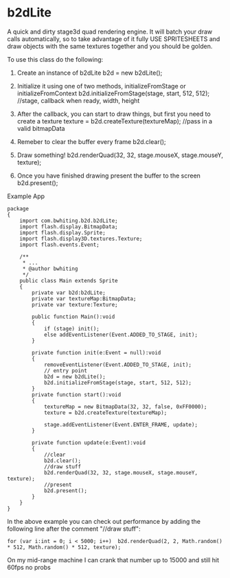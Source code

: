 b2dLite
=======

A quick and dirty stage3d quad rendering engine. It will batch your draw calls automatically, so to take advantage of it fully USE SPRITESHEETS and draw objects with the same textures together and you should be golden.



To use this class do the following:

1. Create an instance of b2dLite
	b2d = new b2dLite();


2. Initialize it using one of two methods, initializeFromStage or initializeFromContext
	b2d.initializeFromStage(stage, start, 512, 512);		//stage, callback when ready, width, height


3. After the callback, you can start to draw things, but first you need to create a texture
	texture = b2d.createTexture(textureMap);		//pass in a valid bitmapData


4. Remeber to clear the buffer every frame
	b2d.clear();


5. Draw something!
	b2d.renderQuad(32, 32, stage.mouseX, stage.mouseY, texture);


6. Once you have finished drawing present the buffer to the screen
	b2d.present();



Example App

```actionscript3
package
{
	import com.bwhiting.b2d.b2dLite;
	import flash.display.BitmapData;
	import flash.display.Sprite;
	import flash.display3D.textures.Texture;
	import flash.events.Event;
	
	/**
	 * ...
	 * @author bwhiting
	 */
	public class Main extends Sprite 
	{
		private var b2d:b2dLite;
		private var textureMap:BitmapData;
		private var texture:Texture;
		
		public function Main():void 
		{
			if (stage) init();
			else addEventListener(Event.ADDED_TO_STAGE, init);
		}
		
		private function init(e:Event = null):void 
		{
			removeEventListener(Event.ADDED_TO_STAGE, init);
			// entry point			
			b2d = new b2dLite();
			b2d.initializeFromStage(stage, start, 512, 512);
		}
		private function start():void 
		{
			textureMap = new BitmapData(32, 32, false, 0xFF0000);
			texture = b2d.createTexture(textureMap);
			
			stage.addEventListener(Event.ENTER_FRAME, update);
		}
		
		private function update(e:Event):void 
		{
			//clear
			b2d.clear();
			//draw stuff
			b2d.renderQuad(32, 32, stage.mouseX, stage.mouseY, texture);
			//present
			b2d.present();
		}		
	}	
}
```

In the above example you can check out performance by adding the following line after the comment "//draw stuff":

```actionscript3
for (var i:int = 0; i < 5000; i++)	b2d.renderQuad(2, 2, Math.random() * 512, Math.random() * 512, texture);
```

On my mid-range machine I can crank that number up to 15000 and still hit 60fps no probs
